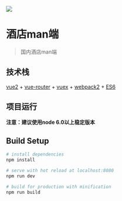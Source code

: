 ![](http://storage.360buyimg.com/cms/lxy/jdLogo.jpg)

# 酒店man端
> 国内酒店man端

## 技术栈
[vue2](https://cn.vuejs.org/v2/guide/) + [vue-router](https://router.vuejs.org/zh-cn/) + [vuex](https://vuex.vuejs.org/zh-cn/) + [webpack2](http://www.css88.com/doc/webpack2/) + [ES6](http://es6.ruanyifeng.com/)

## 项目运行
**注意：建议使用node 6.0以上稳定版本**
## Build Setup

``` bash
# install dependencies
npm install

# serve with hot reload at localhost:8080
npm run dev

# build for production with minification
npm run build
```
